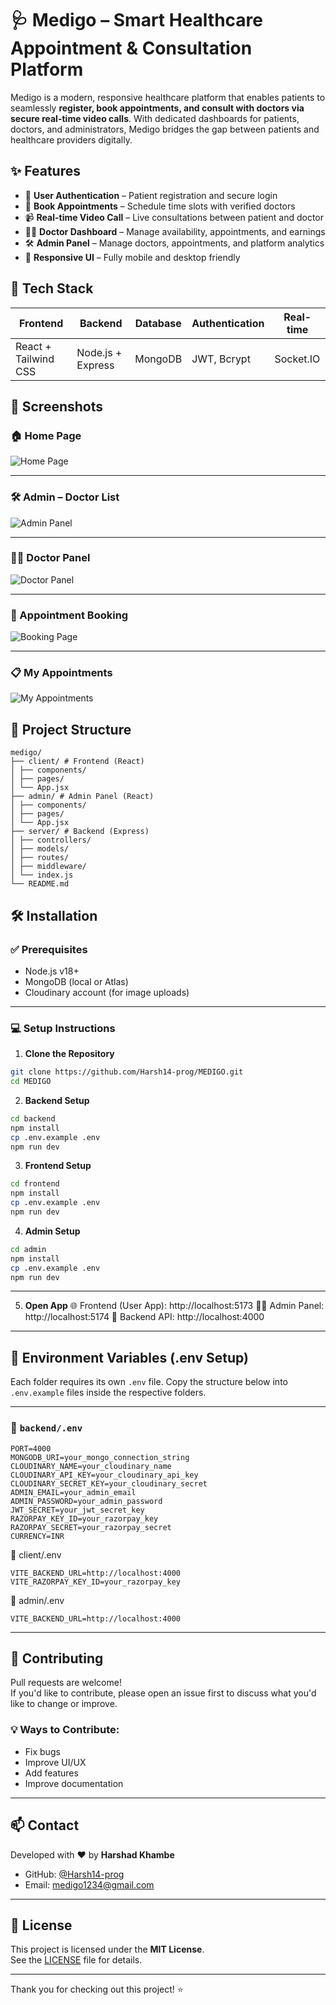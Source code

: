 # 🩺 Medigo – Smart Healthcare Appointment & Consultation Platform

Medigo is a modern, responsive healthcare platform that enables patients to seamlessly **register, book appointments, and consult with doctors via secure real-time video calls**. With dedicated dashboards for patients, doctors, and administrators, Medigo bridges the gap between patients and healthcare providers digitally.

## ✨ Features

- 👤 **User Authentication** – Patient registration and secure login
- 📅 **Book Appointments** – Schedule time slots with verified doctors
- 📹 **Real-time Video Call** – Live consultations between patient and doctor
- 👨‍⚕️ **Doctor Dashboard** – Manage availability, appointments, and earnings
- 🛠️ **Admin Panel** – Manage doctors, appointments, and platform analytics
- 📱 **Responsive UI** – Fully mobile and desktop friendly

## 🚀 Tech Stack

| Frontend            | Backend          | Database | Authentication | Real-time |
|---------------------|------------------|----------|----------------|-----------|
| React + Tailwind CSS| Node.js + Express| MongoDB  | JWT, Bcrypt     | Socket.IO |


## 📸 Screenshots

### 🏠 Home Page
![Home Page](https://github.com/user-attachments/assets/945407c9-3534-4890-99bd-d929f29bb247)

---

### 🛠️ Admin – Doctor List
![Admin Panel](https://github.com/user-attachments/assets/723d9fc3-8c60-4caf-84c1-2c9758d28723)

---

### 👨‍⚕️ Doctor Panel
![Doctor Panel](https://github.com/user-attachments/assets/ce5f88c4-9473-48cd-a995-b877a69d05bd)

---

### 📅 Appointment Booking
![Booking Page](https://github.com/user-attachments/assets/12b6d7cf-d084-4145-8df7-97051b848dda)

---

### 📋 My Appointments
![My Appointments](https://github.com/user-attachments/assets/751d064e-970a-4a32-a311-c0f1664fced6)



## 🧭 Project Structure
```
medigo/
├── client/ # Frontend (React)
│ ├── components/
│ ├── pages/
│ └── App.jsx
├── admin/ # Admin Panel (React)
│ ├── components/
│ ├── pages/
│ └── App.jsx
├── server/ # Backend (Express)
│ ├── controllers/
│ ├── models/
│ ├── routes/
│ ├── middleware/
│ └── index.js
└── README.md
```

## 🛠️ Installation

### ✅ Prerequisites

- Node.js v18+
- MongoDB (local or Atlas)
- Cloudinary account (for image uploads)

---


### 💻 Setup Instructions

1. **Clone the Repository**

```bash
git clone https://github.com/Harsh14-prog/MEDIGO.git
cd MEDIGO
```

2. **Backend Setup**
```bash
cd backend
npm install
cp .env.example .env
npm run dev
```
3. **Frontend Setup**
```bash
cd frontend
npm install
cp .env.example .env
npm run dev
```
4. **Admin Setup**
```bash
cd admin
npm install
cp .env.example .env
npm run dev
```
---

5. **Open App**
🌐 Frontend (User App): http://localhost:5173
🧑‍💼 Admin Panel: http://localhost:5174
🔧 Backend API: http://localhost:4000

---

## 🔐 Environment Variables (.env Setup)

Each folder requires its own `.env` file. Copy the structure below into `.env.example` files inside the respective folders.

---

### 📁 `backend/.env`

```env
PORT=4000
MONGODB_URI=your_mongo_connection_string
CLOUDINARY_NAME=your_cloudinary_name
CLOUDINARY_API_KEY=your_cloudinary_api_key
CLOUDINARY_SECRET_KEY=your_cloudinary_secret
ADMIN_EMAIL=your_admin_email
ADMIN_PASSWORD=your_admin_password
JWT_SECRET=your_jwt_secret_key
RAZORPAY_KEY_ID=your_razorpay_key
RAZORPAY_SECRET=your_razorpay_secret
CURRENCY=INR
```

📁 client/.env
```env
VITE_BACKEND_URL=http://localhost:4000
VITE_RAZORPAY_KEY_ID=your_razorpay_key
```

📁 admin/.env
```env
VITE_BACKEND_URL=http://localhost:4000
```

---

## 🤝 Contributing

Pull requests are welcome!  
If you'd like to contribute, please open an issue first to discuss what you'd like to change or improve.

### 💡 Ways to Contribute:
- Fix bugs
- Improve UI/UX
- Add features
- Improve documentation

---

## 📫 Contact

Developed with ❤️ by **Harshad Khambe**

- GitHub: [@Harsh14-prog](https://github.com/Harsh14-prog)
- Email: [medigo1234@gmail.com](mailto:medigo1234@gmail.com)

---

## 📝 License

This project is licensed under the **MIT License**.  
See the [LICENSE](./LICENSE) file for details.

---

Thank you for checking out this project! ⭐





